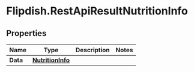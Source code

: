 # Flipdish.RestApiResultNutritionInfo

## Properties

Name | Type | Description | Notes
------------ | ------------- | ------------- | -------------
**Data** | [**NutritionInfo**](NutritionInfo.md) |  | 


